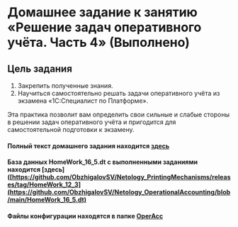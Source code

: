 # Домашнее задание к занятию «Решение задач оперативного учёта. Часть 4» (Выполнено)

## Цель задания

1. Закрепить полученные знания.
2. Научиться самостоятельно решать задачи оперативного учёта из экзамена «1С:Специалист по Платформе».

Эта практика позволит вам определить свои сильные и слабые стороны в решении задач оперативного учёта и пригодится для самостоятельной подготовки к экзамену.

#### Полный текст домашнего задания находится [здесь](https://github.com/ObzhigalovSV/Netology_OperationalAccounting/blob/main/homework-16-5.md)
#### База данных HomeWork_16_5.dt с выполненными заданиями находится [здесь]([https://github.com/ObzhigalovSV/Netology_PrintingMechanisms/releases/tag/HomeWork_12_3](https://github.com/ObzhigalovSV/Netology_OperationalAccounting/blob/main/HomeWork_16_5.dt)
#### Файлы конфигурации находятся в папке [OperAcc](https://github.com/ObzhigalovSV/Netology_OperationalAccounting/tree/main/OperAcc)
